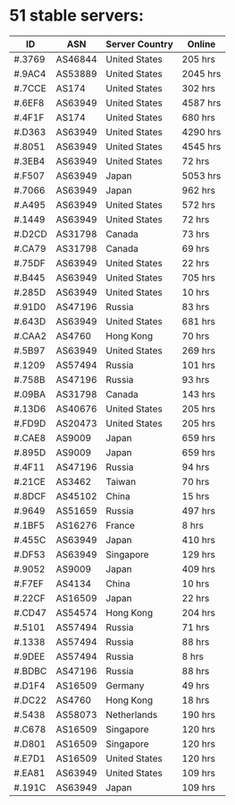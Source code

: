 # 51 stable servers:

| ID | ASN | Server Country | Online |
| ------ | ------ | ------ | ------ |
| #.3769 | AS46844 | United States | 205 hrs |
| #.9AC4 | AS53889 | United States | 2045 hrs |
| #.7CCE | AS174 | United States | 302 hrs |
| #.6EF8 | AS63949 | United States | 4587 hrs |
| #.4F1F | AS174 | United States | 680 hrs |
| #.D363 | AS63949 | United States | 4290 hrs |
| #.8051 | AS63949 | United States | 4545 hrs |
| #.3EB4 | AS63949 | United States | 72 hrs |
| #.F507 | AS63949 | Japan | 5053 hrs |
| #.7066 | AS63949 | Japan | 962 hrs |
| #.A495 | AS63949 | United States | 572 hrs |
| #.1449 | AS63949 | United States | 72 hrs |
| #.D2CD | AS31798 | Canada | 73 hrs |
| #.CA79 | AS31798 | Canada | 69 hrs |
| #.75DF | AS63949 | United States | 22 hrs |
| #.B445 | AS63949 | United States | 705 hrs |
| #.285D | AS63949 | United States | 10 hrs |
| #.91D0 | AS47196 | Russia | 83 hrs |
| #.643D | AS63949 | United States | 681 hrs |
| #.CAA2 | AS4760 | Hong Kong | 70 hrs |
| #.5B97 | AS63949 | United States | 269 hrs |
| #.1209 | AS57494 | Russia | 101 hrs |
| #.758B | AS47196 | Russia | 93 hrs |
| #.09BA | AS31798 | Canada | 143 hrs |
| #.13D6 | AS40676 | United States | 205 hrs |
| #.FD9D | AS20473 | United States | 205 hrs |
| #.CAE8 | AS9009 | Japan | 659 hrs |
| #.895D | AS9009 | Japan | 659 hrs |
| #.4F11 | AS47196 | Russia | 94 hrs |
| #.21CE | AS3462 | Taiwan | 70 hrs |
| #.8DCF | AS45102 | China | 15 hrs |
| #.9649 | AS51659 | Russia | 497 hrs |
| #.1BF5 | AS16276 | France | 8 hrs |
| #.455C | AS63949 | Japan | 410 hrs |
| #.DF53 | AS63949 | Singapore | 129 hrs |
| #.9052 | AS9009 | Japan | 409 hrs |
| #.F7EF | AS4134 | China | 10 hrs |
| #.22CF | AS16509 | Japan | 22 hrs |
| #.CD47 | AS54574 | Hong Kong | 204 hrs |
| #.5101 | AS57494 | Russia | 71 hrs |
| #.1338 | AS57494 | Russia | 88 hrs |
| #.9DEE | AS57494 | Russia | 8 hrs |
| #.BDBC | AS47196 | Russia | 88 hrs |
| #.D1F4 | AS16509 | Germany | 49 hrs |
| #.DC22 | AS4760 | Hong Kong | 18 hrs |
| #.5438 | AS58073 | Netherlands | 190 hrs |
| #.C678 | AS16509 | Singapore | 120 hrs |
| #.D801 | AS16509 | Singapore | 120 hrs |
| #.E7D1 | AS16509 | United States | 120 hrs |
| #.EA81 | AS63949 | United States | 109 hrs |
| #.191C | AS63949 | Japan | 109 hrs |

